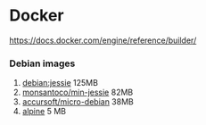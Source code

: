 # Docker

https://docs.docker.com/engine/reference/builder/

### Debian images

1. [debian:jessie](https://github.com/tianon/docker-brew-debian) 125MB
1. [monsantoco/min-jessie](https://github.com/MonsantoCo/docker-min-jessie) 82MB
1. [accursoft/micro-debian](https://github.com/accursoft/micro-debian) 38MB
1. [alpine](https://github.com/gliderlabs/docker-alpine) 5 MB

